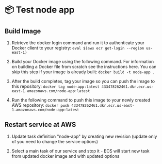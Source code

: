 # :package: Test node app

## Build Image

1. Retrieve the docker login command and run it to authenticate your Docker client to your registry:
`eval $(aws ecr get-login --region us-east-1)`

2. Build your Docker image using the following command. For information on building a Docker file from scratch see the instructions here. 
  You can skip this step if your image is already built:
`docker build -t node-app .`

3. After the build completes, tag your image so you can push the image to this repository:
`docker tag node-app:latest 433478262461.dkr.ecr.us-east-1.amazonaws.com/node-app:latest`

4. Run the following command to push this image to your newly created AWS repository:
`docker push 433478262461.dkr.ecr.us-east-1.amazonaws.com/node-app:latest`

## Restart service at AWS

1. Update task definition "node-app" by creating new revision (update only of you need to change the service options)

2. Select a main task of our service and stop it - ECS will start new task from updated docker image and with updated options 
